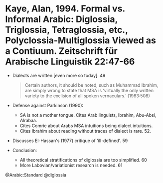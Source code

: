 # Kaye, Alan, 1994. Formal vs.  Informal Arabic: Diglossia, Triglossia, Tetraglossia, etc., Polyclossia-Multiglossia Viewed as a Contiuum. Zeitschrift für Arabische Linguistik 22:47-66

- Dialects are written [even more so today]: 49

    > Certain authors, it should be noted, such as Muhammad Ibrahim, are simply wrong to state that MSA is ‘virtually the only written variety to the exclision of all spoken vernaculars.’ (1983:508) 

- Defense against  Parkinson (1990): 
    - SA is not a mother tongue. Cites Arab linguists, Ibrahim, Abu-Absi, Alrabaa. 
    - Cites Comrie about Arabs MSA intuitions being dialect intuitions.
    - Cites Ibrahim about reading without traces of dialect is rare. 52. 

- Discusses El-Hassan's (1977) critique of 'ill-defined'. 59

- Conclusion: 
    - All theoretical stratifications of diglossia are too simplified. 60
    - More Labovian/variationist research is needed. 61

@Arabic:Standard
@diglossia
